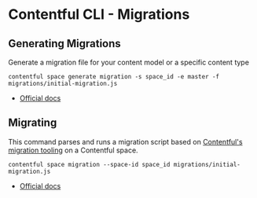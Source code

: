 # Contentful CLI - Migrations

## Generating Migrations

Generate a migration file for your content model or a specific content type

```
contentful space generate migration -s space_id -e master -f migrations/initial-migration.js
```

- [Official docs](https://github.com/contentful/contentful-cli/blob/master/docs/space/generate/migration/README.md)

## Migrating

This command parses and runs a migration script based on [Contentful's migration tooling](https://github.com/contentful/contentful-migration) on a Contentful space.

```
contentful space migration --space-id space_id migrations/initial-migration.js
```

- [Official docs](https://github.com/contentful/contentful-cli/blob/master/docs/space/migration/README.md)
